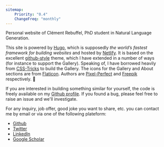 ```yaml
---
sitemap:
    Priority: "0.4"
    ChangeFreq: "monthly"
---
```


Personal website of Clément Rebuffel, PhD student in Natural Language Generation.


This site is powered by [Hugo][1], which is supposedly _the world’s fastest framework for building websites_ and hosted by [Netlify][4]. It is based on the excellent [github-style][2] theme, which I have extended in a number of ways (for instance to support the Gallery). Speaking of, I have borrowed heavily from [CSS-Tricks][3] to build the Gallery. The icons for the Gallery and About sections are from [Flaticon][5]. Authors are [Pixel-Perfect][6] and [Freepik][7] respectively. :pray:

If you are interested in building something similar for yourself, the code is freely available on my [Github profile][8]. If you found a bug, please feel free to raise an issue and we'll investigate.

For any inquiry, job offer, good joke you want to share, etc. you can contact me by email or via one of the following plateform:



<div class="social-media">
<ul>

<li>
    <a style="color: inherit;"  href="https://github.com/KaijuML">
    <i class="fab fa-github"></i>
    <span> Github </span>
    </a>
</li>

<li>
    <a style="color: inherit;"  href="https://twitter.com/ClementRebuffel">
    <i class="fab fa-twitter"></i>
    <span> Twitter </span>
    </a>
</li>

<li>
    <a style="color: inherit;"  href="https://fr.linkedin.com/in/clementrebuffel">
    <i class="fab fa-linkedin-in"></i>
    <span> LinkedIn </span>
    </a>
</li>

<li>
    <a style="color: inherit;"  href="https://scholar.google.com/citations?user=QxRGjEUAAAAJ&hl=en">
    <i class="fas fa-graduation-cap"></i>
    <span> Google Scholar </span>
    </a>
</li>

</ul>
</div>



[1]: https://gohugo.io/
[2]: https://github.com/MeiK2333/github-style
[3]: https://css-tricks.com/look-ma-no-media-queries-responsive-layouts-using-css-grid/
[4]: https://www.netlify.com/
[5]: https://www.flaticon.com/
[6]: https://www.flaticon.com/authors/pixel-perfect
[7]: https://www.freepik.com

[8]: https://github.com/KaijuML